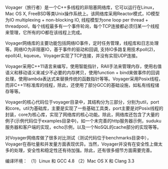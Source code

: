 Voyager（旅行者）是一个C++多线程的非阻塞网络库，它可以运行在Linux，Mac OS X, FreeBSD等类Unix操作系统上。该网络库采用Reactor模式，IO模型为IO multiplexing + non-blocking IO, 线程模型为one loop per thread + threadpool，每个线程最多有一个事件轮询，每个TCP连接都必须归某一个线程来管理，它所有的IO都在该线程上完成。

Voyager网络库的主要功能包括网络IO事件，定时任务管理，线程库和日志处理等。网络IO为非阻塞IO，基于事件的驱动和回调, 支持IO多路复用技术poll(2)，epoll(4), kqueue。Voyager实现了TCP连接，并没有实现UDP连接。

Voyager采用C++11语言来编写，使用智能指针，RAII手法来管理内存，使用右值语义和移动语义来减少不必要的内存拷贝，使用function + bind来做事件的回调处理，使用lambda表达式来替换传统的函数指针等等。Voyager采用Posix线程，而非C++11标准库的线程，除此，还使用了部分GCC的基础设施，如私有线程储存等等。

Voyager的核心代码位于voyager目录中，其结构分为三部分，分别为util，port和core。util为基础库，主要是实现了一些基础工具类，port主要是对Posix线程的封装，core为核心库，实现了网络库的核心功能。除此，网络库还包含了大量的例子(示例代码位于examples目录中)，如一个未完善的http服务器示例，suduku服务器和客户端的实现，echo示例，以及一个NoSQL的cache部分的实现等等。

对Voyager网络库做了很多对比测试（测试代码位于benchmarks目录中），Voyager在吞吐量和并发量方面表现优异。当然，Voyager并没有在安全性上做太多的处理，安全性和稳定性还有待加强。除此，还有很多细节方面需要完善。

编译环境：
（1）Linux 和 GCC 4.8
（2）Mac OS X 和 Clang 3.3

